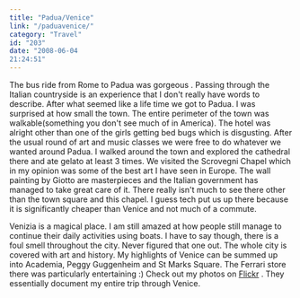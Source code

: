 ```yaml
---
title: "Padua/Venice"
link: "/paduavenice/"
category: "Travel"
id: "203"
date: "2008-06-04
21:24:51"
---
```


The bus ride from Rome to Padua was gorgeous . Passing through the Italian countryside is an experience that I don't
really have words to describe. After what seemed like a life time we got to Padua. I was surprised at how small the
town. The entire perimeter of the town was walkable(something you don't see much of in America). The hotel was alright
other than one of the girls getting bed bugs which is disgusting. After the usual round of art and music classes we were
free to do whatever we wanted around Padua. I walked around the town and explored the cathedral there and ate gelato at
least 3 times. We visited the Scrovegni Chapel which in my opinion was some of the best art I have seen in Europe. The
wall painting by Giotto are masterpieces and the Italian government has managed to take great care of it. There really
isn't much to see there other than the town square and this chapel. I guess tech put us up there because it is
significantly cheaper than Venice and not much of a commute.

<!--more-->

Venizia is a magical place. I am still amazed at how people still manage to continue their daily activities using boats.
I have to say though, there is a foul smell throughout the city. Never figured that one out. The whole city is covered
with art and history. My highlights of Venice can be summed up into Academia, Peggy Guggenheim and St Marks Square. The
Ferrari store there was particularly entertaining :) Check out my photos on
[Flickr](https://www.flickr.com/photos/akshayp/sets/72157625260108771/ "Venice Photos") . They essentially document my
entire trip through Venice.
